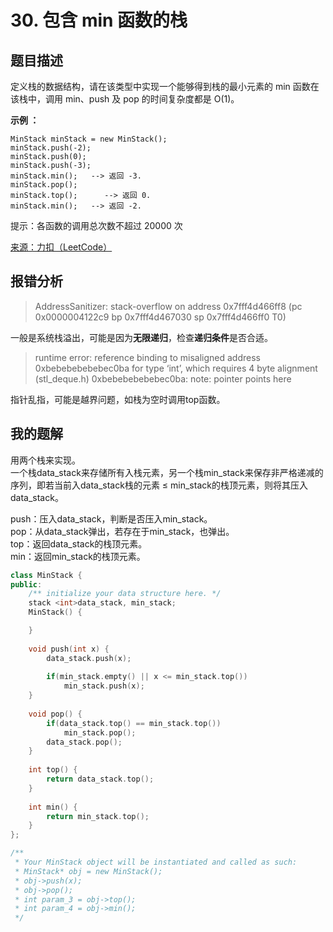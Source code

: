 # 30. 包含 min 函数的栈

## 题目描述
定义栈的数据结构，请在该类型中实现一个能够得到栈的最小元素的 min 函数在该栈中，调用 min、push 及 pop 的时间复杂度都是 O(1)。

**示例 ：**
```
MinStack minStack = new MinStack();
minStack.push(-2);
minStack.push(0);
minStack.push(-3);
minStack.min();   --> 返回 -3.
minStack.pop();
minStack.top();      --> 返回 0.
minStack.min();   --> 返回 -2.
```

提示：各函数的调用总次数不超过 20000 次

[来源：力扣（LeetCode）](https://leetcode-cn.com/problems/bao-han-minhan-shu-de-zhan-lcof/)


## 报错分析

> AddressSanitizer: stack-overflow on address 0x7fff4d466ff8 (pc 0x0000004122c9 bp 0x7fff4d467030 sp 0x7fff4d466ff0 T0)

一般是系统栈溢出，可能是因为**无限递归**，检查**递归条件**是否合适。

> runtime error: reference binding to misaligned address 0xbebebebebebec0ba for type ‘int’, which requires 4 byte alignment (stl_deque.h)
> 0xbebebebebebec0ba: note: pointer points here

指针乱指，可能是越界问题，如栈为空时调用top函数。


## 我的题解

用两个栈来实现。  
一个栈data_stack来存储所有入栈元素，另一个栈min_stack来保存非严格递减的序列，即若当前入data_stack栈的元素 ≤ min_stack的栈顶元素，则将其压入data_stack。

push：压入data_stack，判断是否压入min_stack。  
pop：从data_stack弹出，若存在于min_stack，也弹出。  
top：返回data_stack的栈顶元素。  
min：返回min_stack的栈顶元素。  

```c++
class MinStack {
public:
    /** initialize your data structure here. */
    stack <int>data_stack, min_stack;
    MinStack() {

    }
    
    void push(int x) {
        data_stack.push(x);
    
        if(min_stack.empty() || x <= min_stack.top())
            min_stack.push(x);
    }
    
    void pop() {
        if(data_stack.top() == min_stack.top())
            min_stack.pop();
        data_stack.pop();
    }
    
    int top() {
        return data_stack.top();
    }
    
    int min() {
        return min_stack.top();
    }
};

/**
 * Your MinStack object will be instantiated and called as such:
 * MinStack* obj = new MinStack();
 * obj->push(x);
 * obj->pop();
 * int param_3 = obj->top();
 * int param_4 = obj->min();
 */
```

